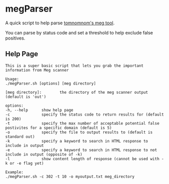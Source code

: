 # megParser
A quick script to help parse [tomnomnom's meg tool](https://github.com/tomnomnom/meg).

You can parse by status code and set a threshold to help exclude false positives.
## Help Page
```
This is a super basic script that lets you grab the important information from Meg scanner

Usage:
./megParser.sh [options] [meg directory]

[meg directory]:        the directory of the meg scanner output (default is 'out')

options:
-h, --help      show help page
-c              specify the status code to return results for (default is 200)
-t              specify the max number of acceptable potential false postivites for a specific domain (default is 5)
-o              specify the file to output results to (default is standard out)
-k              specify a keyword to search in HTML response to include in output
-e              specify a keyword to search in HTML response to not include in output (opposite of -k)
-l              show content length of response (cannot be used with -k or -e flag yet)

Example:
./megParser.sh -c 302 -t 10 -o myoutput.txt meg_directory
```
